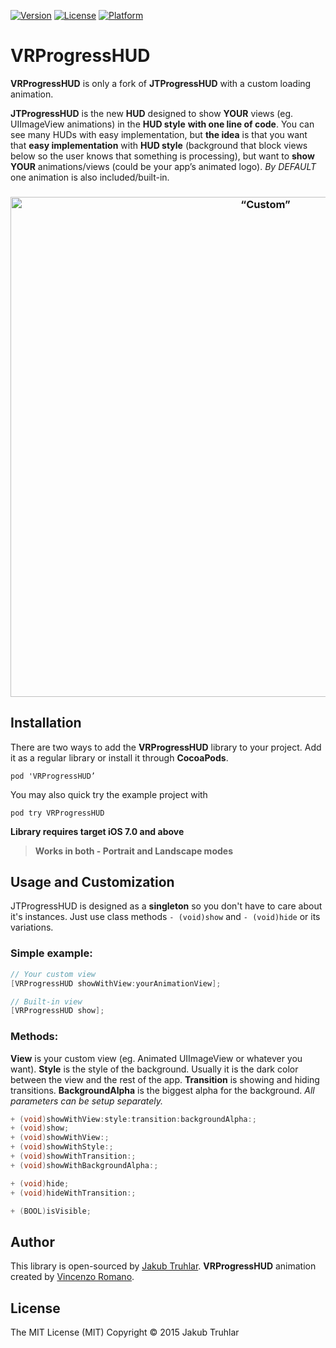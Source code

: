 [![Version](https://img.shields.io/cocoapods/v/VRProgressHUD.svg)](http://cocoapods.org/pods/VRProgressHUD)
[![License](https://img.shields.io/cocoapods/l/VRProgressHUD.svg)](http://cocoapods.org/pods/VRProgressHUD)
[![Platform](https://img.shields.io/cocoapods/p/VRProgressHUD.svg)](http://cocoapods.org/pods/VRProgressHUD)

# VRProgressHUD

**VRProgressHUD** is only a fork of **JTProgressHUD** with a custom loading animation.

**JTProgressHUD** is the new **HUD** designed to show **YOUR** views (eg. UIImageView animations) in the **HUD style** **with one line of code**. You can see many HUDs with easy implementation, but **the idea** is that you want that **easy implementation** with **HUD style** (background that block views below so the user knows that something is processing), but want to **show YOUR** animations/views (could be your app’s animated logo). *By DEFAULT* one animation is also included/built-in.

<h3 align="center">
  <img src="https://github.com/elchief84/VRProgressHUD/blob/master/Screens/preview.png" alt=“Custom” height="800"/>
</h3>


## Installation
There are two ways to add the **VRProgressHUD** library to your project. Add it as a regular library or install it through **CocoaPods**.

`pod 'VRProgressHUD’`

You may also quick try the example project with

`pod try VRProgressHUD`

**Library requires target iOS 7.0 and above**

> **Works in both - Portrait and Landscape modes**


## Usage and Customization

JTProgressHUD is designed as a **singleton** so you don't have to care about it's instances. Just use class methods `- (void)show` and `- (void)hide` or its variations.

### Simple example:
```objective-c
// Your custom view
[VRProgressHUD showWithView:yourAnimationView];

// Built-in view
[VRProgressHUD show];
```

### Methods:

**View** is your custom view (eg. Animated UIImageView or whatever you want). **Style** is the style of the background. Usually it is the dark color between the view and the rest of the app. **Transition** is showing and hiding transitions. **BackgroundAlpha** is the biggest alpha for the background. *All parameters can be setup separately.*

```objective-c
+ (void)showWithView:style:transition:backgroundAlpha:;
+ (void)show;
+ (void)showWithView:;
+ (void)showWithStyle:;
+ (void)showWithTransition:;
+ (void)showWithBackgroundAlpha:;

+ (void)hide;
+ (void)hideWithTransition:;

+ (BOOL)isVisible;
```

## Author
This library is open-sourced by [Jakub Truhlar](http://kubatruhlar.cz).
**VRProgressHUD** animation created by [Vincenzo Romano](https://www.enzoromano.eu). 

## License
The MIT License (MIT)
Copyright © 2015 Jakub Truhlar
